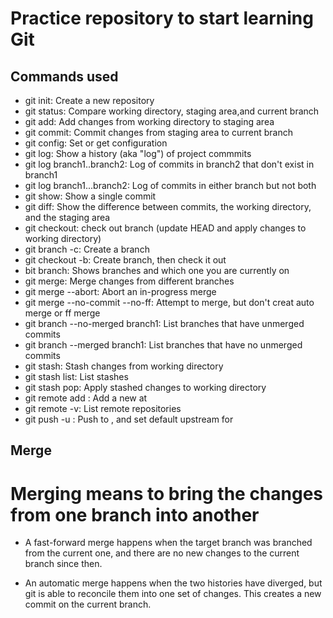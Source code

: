 # Practice repository to start learning Git

## Commands used

- git init: Create a new repository
- git status: Compare working directory, staging area,and current branch
- git add: Add changes from working directory to staging area
- git commit: Commit changes from staging area to current branch
- git config: Set or get configuration
- git log: Show a history (aka "log") of project commmits
- git log branch1..branch2: Log of commits in branch2 that don't exist in branch1
- git log branch1...branch2: Log of commits in either branch but not both
- git show: Show a single commit
- git diff: Show the difference between commits, the working directory, and the staging area
- git checkout: check out branch (update HEAD and apply changes to working directory)
- git branch -c: Create a branch
- git checkout -b: Create branch, then check it out
- bit branch: Shows branches and which one you are currently on
- git merge: Merge changes from different branches
- git merge --abort: Abort an in-progress merge
- git merge --no-commit --no-ff: Attempt to merge, but don't creat auto merge or ff merge
- git branch --no-merged branch1: List branches that have unmerged commits
- git branch --merged branch1: List branches that have no unmerged commits
- git stash: Stash changes from working directory
- git stash list: List stashes
- git stash pop: Apply stashed changes to working directory
- git remote add <remote> <url>: Add a new <remote> at <url>
- git remote -v: List remote repositories
- git push -u <remote> <branch>: Push <branch> to <remote>, and set default upstream for <branch>
  


## Merge

# Merging means to bring the changes from one branch into another

- A fast-forward merge happens when the target branch was branched from the current one, and there are no new changes to the current branch since then.

- An automatic merge happens when the two histories have diverged, but git is able to reconcile them into one set of changes. This creates a new commit on the current branch.


